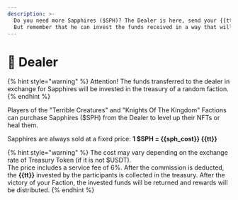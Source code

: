 ```yaml
---
description: >-
  Do you need more Sapphires ($SPH)? The Dealer is here, send your {{tt}} and receive $SPH. 
  But remember that he can invest the funds received in a way that will be beneficial to him.
---
```


# 💎 Dealer

{% hint style="warning" %}
Attention! The funds transferred to the dealer in exchange for Sapphires will be invested in the 
treasury of a random faction.
{% endhint %}

Players of the "Terrible Creatures" and "Knights Of The Kingdom" Factions can purchase 
Sapphires ($SPH) from the Dealer to level up their NFTs or heal them.

Sapphires are always sold at a fixed price: **1 $SPH = {{sph_cost}} {{tt}}**

{% hint style="warning" %}
The cost may vary depending on the exchange rate of Treasury Token (if it is not $USDT).\
The price includes a service fee of 6%. After the commission is deducted, the **{{tt}}** 
invested by the participants is collected in the treasury. After the victory of your 
Faction, the invested funds will be returned and rewards will be distributed.
{% endhint %}
